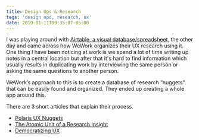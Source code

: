 ```yaml
---
title: Design Ops & Research
tags: 'design ops, research, ux'
date: 2019-01-11T09:35:07-05:00
---
```

I was playing around with [Airtable, a visual database/spreadsheet,](http://airtable.com) the other day and came across how WeWork organizes their UX research using it. One thing I have been noticing at work is we spend a lot of time writing up notes in a central location but after that it's hard to find information which usually results in duplicating work by interviewing the same person or asking the same questions to another person.
 
WeWork’s approach to this is to create a database of research “nuggets” that can be easily found and organized. They ended up creating a whole app around this.
 
There are 3 short articles that explain their process.
 
* [Polaris UX Nuggets](https://airtable.com/universe/expShuhNMi0Oc0pb/polaris-ux-nuggets)
* [The Atomic Unit of a Research Insight](https://medium.com/@WeWorkUX/the-atomic-unit-of-research-insight-17d619583ba)
* [Democratizing UX](https://medium.com/@tsharon/democratizing-ux-670b95fbc07f#.5d9dxkqva)
